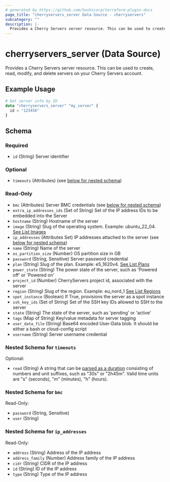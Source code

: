 ```yaml
---
# generated by https://github.com/hashicorp/terraform-plugin-docs
page_title: "cherryservers_server Data Source - cherryservers"
subcategory: ""
description: |-
  Provides a Cherry Servers server resource. This can be used to create, read, modify, and delete servers on your Cherry Servers account.
---
```


# cherryservers_server (Data Source)

Provides a Cherry Servers server resource. This can be used to create, read, modify, and delete servers on your Cherry Servers account.

## Example Usage

```terraform
# Get server info by ID
data "cherryservers_server" "my_server" {
  id = "123456"
}
```

<!-- schema generated by tfplugindocs -->
## Schema

### Required

- `id` (String) Server identifier

### Optional

- `timeouts` (Attributes) (see [below for nested schema](#nestedatt--timeouts))

### Read-Only

- `bmc` (Attributes) Server BMC credentials (see [below for nested schema](#nestedatt--bmc))
- `extra_ip_addresses_ids` (Set of String) Set of the IP address IDs to be embedded into the Server
- `hostname` (String) Hostname of the server
- `image` (String) Slug of the operating system. Example: ubuntu_22_04. [See List Images](https://api.cherryservers.com/doc/#tag/Images/operation/get-plan-images)
- `ip_addresses` (Attributes Set) IP addresses attached to the server (see [below for nested schema](#nestedatt--ip_addresses))
- `name` (String) Name of the server
- `os_partition_size` (Number) OS partition size in GB
- `password` (String, Sensitive) Server password credential
- `plan` (String) Slug of the plan. Example: e5_1620v4. [See List Plans](https://api.cherryservers.com/doc/#tag/Plans/operation/get-plans)
- `power_state` (String) The power state of the server, such as 'Powered off' or 'Powered on'
- `project_id` (Number) CherryServers project id, associated with the server
- `region` (String) Slug of the region. Example: eu_nord_1 [See List Regions](https://api.cherryservers.com/doc/#tag/Regions/operation/get-regions)
- `spot_instance` (Boolean) If True, provisions the server as a spot instance
- `ssh_key_ids` (Set of String) Set of the SSH key IDs allowed to SSH to the server
- `state` (String) The state of the server, such as 'pending' or 'active'
- `tags` (Map of String) Key/value metadata for server tagging
- `user_data_file` (String) Base64 encoded User-Data blob. It should be either a bash or cloud-config script
- `username` (String) Server username credential

<a id="nestedatt--timeouts"></a>
### Nested Schema for `timeouts`

Optional:

- `read` (String) A string that can be [parsed as a duration](https://pkg.go.dev/time#ParseDuration) consisting of numbers and unit suffixes, such as "30s" or "2h45m". Valid time units are "s" (seconds), "m" (minutes), "h" (hours).


<a id="nestedatt--bmc"></a>
### Nested Schema for `bmc`

Read-Only:

- `password` (String, Sensitive)
- `user` (String)


<a id="nestedatt--ip_addresses"></a>
### Nested Schema for `ip_addresses`

Read-Only:

- `address` (String) Address of the IP address
- `address_family` (Number) Address family of the IP address
- `cidr` (String) CIDR of the IP address
- `id` (String) ID of the IP address
- `type` (String) Type of the IP address
